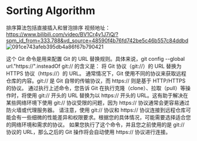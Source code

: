 # Sorting Algorithm
排序算法包括直接插入和冒泡排序
视频地址：https://www.bilibili.com/video/BV1Cr4y1J7iQ/?spm_id_from=333.788&vd_source=48590f4b76fd742be5c46b557c84ddbd
![091ce743afeb395db4a86f67b790421](https://github.com/Sunriseis/Sort/assets/135320840/1dd4e5a2-0128-4ff8-aa07-68418cdadb96)

这个 Git 命令是用来配置 Git 的 URL 替换规则。具体来说，git config --global url."https://".insteadOf git:// 的含义是：
将 Git 协议（git://）的 URL 替换为 HTTPS 协议（https://）的 URL。
通常情况下，Git 使用不同的协议来获取远程仓库的内容。git:// 是 Git 自带的传输协议，而 https:// 则是基于 HTTP/HTTPS 的协议。
通过执行上述命令，您告诉 Git 在执行克隆（clone）、拉取（pull）等操作时，将使用 git:// 开头的 URL 替换为以 https:// 开头的 URL。这有助于解决在某些网络环境下使用 git:// 协议受限的问题，因为 https:// 协议通常会更容易通过防火墙或代理服务器。
请注意，使用 git:// 协议和 https:// 协议连接到远程仓库可能会有一些细微的性能差异和权限要求。根据您的具体情况，可能需要选择适合您的网络环境和需求的协议。
如果您执行了这个命令，并且您之前使用的是 git:// 协议的 URL，那么之后的 Git 操作将会自动使用 https:// 协议进行连接。




